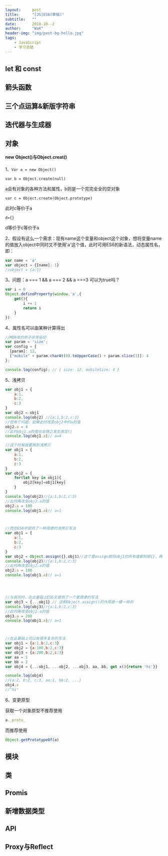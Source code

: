 ```yaml
---
layout:     post
title:      "[JS]ES6(草稿)"
subtitle:   ""
date:       2018-10--2
author:     "WaK"
header-img: "img/post-bg-hello.jpg"
tags:
    - JavaScript
    - 学习总结
---
```

## let 和 const

## 箭头函数

## 三个点运算&新版字符串

## 迭代器与生成器

## 对象

#### new Object()与Object.creat()

1、```Var a = new Object()```

```var b = Object.create(null)```

a会有对象的各种方法和属性，b则是一个完完全全的空对象 

```var c = Object.create(Object.prototype)```

此时c等价于a

```d={}```

d等价于c等价于a



2、假设有这么一个需求：现有name这个变量和object这个对象，想将变量name的值放入object中同时又不使用'a'这个值，此时可用ES6的新语法，动态属性名，即：

```javascript
var name = 'a'
var object = {[name]: 1}
//object = {a:1}
```

3、问题：a === 1 && a === 2 && a ===3 可以为true吗？

```javascript
var i = 0
Object.defineProperty(window,'a',{
    get(){
        i += 1
        return i
    }
})
```

4、属性名可以由某种计算得出

```javascript
//MDN举的例子非常贴切
var param = 'size';
var config = {
  [param]: 12,
  ["mobile" + param.charAt(0).toUpperCase() + param.slice(1)]: 4
};

console.log(config); // { size: 12, mobileSize: 4 }
```

5、浅拷贝

```javascript
var obj1 = {
    a:1,
    b:2,
    c:3
}
var obj2 = obj1 
console.log(obj2) //{a:1,b:2,c:3}
//但有个问题，如果此时改变obj2中的a的值
obj2.a = 4
//此时obj1.a的值也会随之发生改变()
console.log(obj1.a)// a=4

//这个时候就要用到浅拷贝
var obj1 = {
    a:1,
    b:2,
    c:3
}
var obj2 = {
    for(let key in obj1){
        obj2[key]=obj1[key]
    }
}
console.log(obj2)//{a:1,b:2,c:3}
//此时再改变obj2.a的值
obj2.a = 100
console.log(obj1.a)// a=1



//而在ES6中提供了一种简便的浅拷贝写法
var obj1 = {
    a:1,
    b:2,
    c:3
}
var obj2 = Object.assign({},obj1)//这个里assign就将obj1的所有值都附给{}，再return出这个新对象，再赋值给obj2
console.log(obj2)//{a:1,b:2,c:3}
//此时再改变obj2.a的值
obj2.a = 100
console.log(obj1.a)// a=1




//与其同时，在此基础上ES6又提供了一个更简便的写法
var obj3 = {...obj1} // 这和Object.assign()的作用是一模一样的
console.log(obj3)//{a:1,b:2,c:3}
//此时再改变obj2.a的值
obj3.a = 200
console.log(obj1.a)// a=1



//在此基础上可以有很多复杂的写法
var obj1 = {a:1,b:2,c:3}
var obj2 = {a:100,b:2,c:3}
var obj3 = {a:200,b:2,c:3}
var aa = 1
var bb = 2
var obj4 = {...obj1, ...obj2, ...obj3, aa, bb, get x(){return 'hi'}}

console.log(obj4)
//{a:2, b:2, c:3, aa:1, bb:2, ...}
obj4.x
//"hi"
```

6、变更原型

获取一个对象原型不推荐使用

```javascript
a._proto_
```

而推荐使用

```javascript
Object.getPrototypeOf(a)
```



## 模块

## 类

## Promis

## 新增数据类型

## API

## Proxy与Reflect

